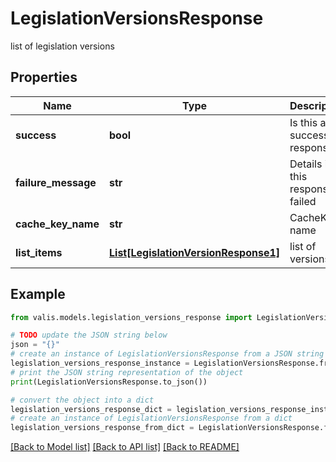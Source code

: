# LegislationVersionsResponse

list of legislation versions

## Properties

Name | Type | Description | Notes
------------ | ------------- | ------------- | -------------
**success** | **bool** | Is this a successful response? | [optional] 
**failure_message** | **str** | Details if this response failed | [optional] 
**cache_key_name** | **str** | CacheKey name | [optional] 
**list_items** | [**List[LegislationVersionResponse1]**](LegislationVersionResponse1.md) | list of versions | [optional] 

## Example

```python
from valis.models.legislation_versions_response import LegislationVersionsResponse

# TODO update the JSON string below
json = "{}"
# create an instance of LegislationVersionsResponse from a JSON string
legislation_versions_response_instance = LegislationVersionsResponse.from_json(json)
# print the JSON string representation of the object
print(LegislationVersionsResponse.to_json())

# convert the object into a dict
legislation_versions_response_dict = legislation_versions_response_instance.to_dict()
# create an instance of LegislationVersionsResponse from a dict
legislation_versions_response_from_dict = LegislationVersionsResponse.from_dict(legislation_versions_response_dict)
```
[[Back to Model list]](../README.md#documentation-for-models) [[Back to API list]](../README.md#documentation-for-api-endpoints) [[Back to README]](../README.md)


